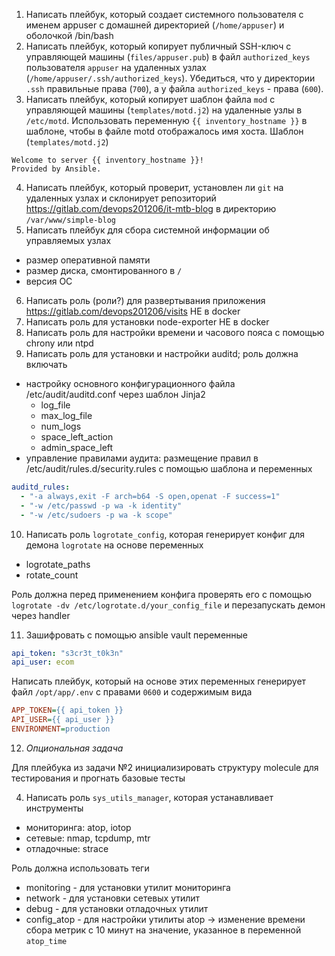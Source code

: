 1) Написать плейбук, который создает системного пользователя с именем appuser с домашней директорией (`/home/appuser`) и оболочкой /bin/bash
2) Написать плейбук, который копирует публичный SSH-ключ с управляющей машины (`files/appuser.pub`) в файл `authorized_keys` пользователя `appuser` на удаленных узлах (`/home/appuser/.ssh/authorized_keys`).
Убедиться, что у директории `.ssh` правильные права (`700`), а у файла `authorized_keys` - права (`600`).
3) Написать плейбук, который копирует шаблон файла `mod` с управляющей машины (`templates/motd.j2`) на удаленные узлы в `/etc/motd`. Использовать переменную `{{ inventory_hostname }}` в шаблоне, чтобы в файле motd отображалось имя хоста.
Шаблон (`templates/motd.j2`)
```j2
Welcome to server {{ inventory_hostname }}!
Provided by Ansible.
```
4) Написать плейбук, который проверит, установлен ли `git` на удаленных узлах и склонирует репозиторий https://gitlab.com/devops201206/it-mtb-blog в директорию `/var/www/simple-blog`
5) Написать плейбук для сбора системной информации об управляемых узлах
- размер оперативной памяти
- размер диска, смонтированного в `/`
- версия ОС
6) Написать роль (роли?) для развертывания приложения https://gitlab.com/devops201206/visits НЕ в docker
7) Написать роль для установки node-exporter НЕ в docker
8) Написать роль для настройки времени и часового пояса с помощью chrony или ntpd
9) Написать роль для установки и настройки auditd; роль должна включать
- настройку основного конфигурационного файла /etc/audit/auditd.conf через шаблон Jinja2
  - log_file
  - max_log_file
  - num_logs
  - space_left_action
  - admin_space_left
- управление правилами аудита: размещение правил в /etc/audit/rules.d/security.rules с помощью шаблона и переменных
```yaml
auditd_rules:
  - "-a always,exit -F arch=b64 -S open,openat -F success=1"
  - "-w /etc/passwd -p wa -k identity"
  - "-w /etc/sudoers -p wa -k scope"
```
10) Написать роль `logrotate_config`, которая генерирует конфиг для демона `logrotate` на основе переменных
- logrotate_paths
- rotate_count

Роль должна перед применением конфига проверять его с помощью `logrotate -dv /etc/logrotate.d/your_config_file` и перезапускать демон через handler

11) Зашифровать с помощью ansible vault переменные
```yaml
api_token: "s3cr3t_t0k3n"
api_user: ecom
```
Написать плейбук, который на основе этих переменных генерирует файл `/opt/app/.env` с правами `0600` и содержимым вида
```ini
APP_TOKEN={{ api_token }}
API_USER={{ api_user }}
ENVIRONMENT=production
```
12) _Опциональная задача_

Для плейбука из задачи №2 инициализировать структуру molecule для тестирования и прогнать базовые тесты

4) Написать роль `sys_utils_manager`, которая устанавливает инструменты
- мониторинга: atop, iotop
- сетевые: nmap, tcpdump, mtr
- отладочные: strace

Роль должна использовать теги
- monitoring - для установки утилит мониторинга
- network - для установки сетевых утилит
- debug - для установки отладочных утилит
- config_atop - для настройки утилиты atop -> изменение времени сбора метрик с 10 минут на значение, указанное в переменной `atop_time`
